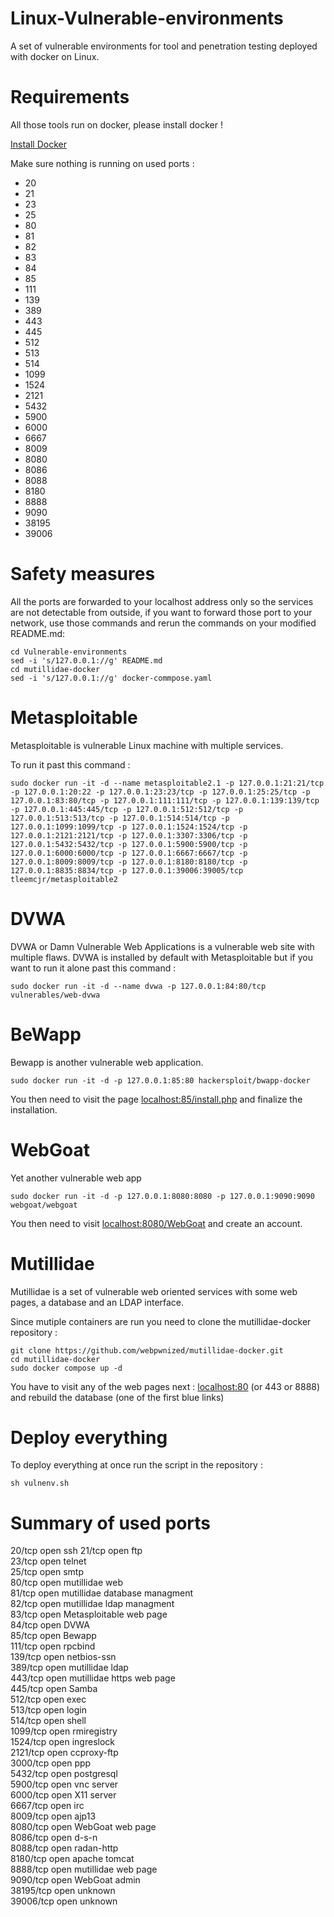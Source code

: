 # Linux-Vulnerable-environments
A set of vulnerable environments for tool and penetration testing deployed with docker on Linux. 

# Requirements 
All those tools run on docker, please install docker !  

[Install Docker](https://docs.docker.com/engine/install/)  

Make sure nothing is running on used ports : 
- 20
- 21
- 23
- 25
- 80
- 81
- 82
- 83
- 84
- 85
- 111
- 139
- 389
- 443
- 445
- 512
- 513
- 514
- 1099
- 1524
- 2121
- 5432
- 5900
- 6000
- 6667
- 8009
- 8080
- 8086
- 8088
- 8180
- 8888
- 9090
- 38195
- 39006

# Safety measures 
All the ports are forwarded to your localhost address only so the services are not detectable from outside, if you want to forward those port to your network, use those commands and rerun the commands on your modified README.md: 

```
cd Vulnerable-environments
sed -i 's/127.0.0.1://g' README.md
cd mutillidae-docker
sed -i 's/127.0.0.1://g' docker-commpose.yaml
```

# Metasploitable 
Metasploitable is vulnerable Linux machine with multiple services. 

To run it past this command : 

```
sudo docker run -it -d --name metasploitable2.1 -p 127.0.0.1:21:21/tcp -p 127.0.0.1:20:22 -p 127.0.0.1:23:23/tcp -p 127.0.0.1:25:25/tcp -p 127.0.0.1:83:80/tcp -p 127.0.0.1:111:111/tcp -p 127.0.0.1:139:139/tcp -p 127.0.0.1:445:445/tcp -p 127.0.0.1:512:512/tcp -p 127.0.0.1:513:513/tcp -p 127.0.0.1:514:514/tcp -p 127.0.0.1:1099:1099/tcp -p 127.0.0.1:1524:1524/tcp -p 127.0.0.1:2121:2121/tcp -p 127.0.0.1:3307:3306/tcp -p 127.0.0.1:5432:5432/tcp -p 127.0.0.1:5900:5900/tcp -p 127.0.0.1:6000:6000/tcp -p 127.0.0.1:6667:6667/tcp -p 127.0.0.1:8009:8009/tcp -p 127.0.0.1:8180:8180/tcp -p 127.0.0.1:8835:8834/tcp -p 127.0.0.1:39006:39005/tcp tleemcjr/metasploitable2
```

# DVWA
DVWA or Damn Vulnerable Web Applications is a vulnerable web site with multiple flaws. DVWA is installed by default with Metasploitable but if you want to run it alone past this command : 

```
sudo docker run -it -d --name dvwa -p 127.0.0.1:84:80/tcp vulnerables/web-dvwa
```

# BeWapp 

Bewapp is another vulnerable web application. 

```
sudo docker run -it -d -p 127.0.0.1:85:80 hackersploit/bwapp-docker
```

You then need to visit the page [localhost:85/install.php](localhost:85/install.php) and finalize the installation. 

# WebGoat 

Yet another vulnerable web app

```
sudo docker run -it -d -p 127.0.0.1:8080:8080 -p 127.0.0.1:9090:9090 webgoat/webgoat
```

You then need to visit [localhost:8080/WebGoat](localhost:8080/WebGoat) and create an account. 

# Mutillidae 

Mutillidae is a set of vulnerable web oriented services with some web pages, a database and an LDAP interface.  

Since mutiple containers are run you need to clone the mutillidae-docker repository : 

```
git clone https://github.com/webpwnized/mutillidae-docker.git
cd mutillidae-docker
sudo docker compose up -d
```

You have to visit any of the web pages next : [localhost:80](localhost:80) (or 443 or 8888) and rebuild the database (one of the first blue links)

# Deploy everything 
To deploy everything at once run the script in the repository :

```
sh vulnenv.sh
```

# Summary of used ports

20/tcp   open  ssh
21/tcp   open  ftp  
23/tcp   open  telnet  
25/tcp   open  smtp  
80/tcp   open  mutillidae web  
81/tcp   open  mutillidae database managment  
82/tcp   open  mutillidae ldap managment  
83/tcp   open  Metasploitable web page   
84/tcp   open  DVWA  
85/tcp   open  Bewapp  
111/tcp  open  rpcbind  
139/tcp  open  netbios-ssn  
389/tcp  open  mutillidae ldap  
443/tcp  open  mutillidae https web page  
445/tcp  open  Samba  
512/tcp  open  exec  
513/tcp  open  login  
514/tcp  open  shell  
1099/tcp open  rmiregistry  
1524/tcp open  ingreslock  
2121/tcp open  ccproxy-ftp  
3000/tcp open  ppp  
5432/tcp open  postgresql  
5900/tcp open  vnc server  
6000/tcp open  X11 server    
6667/tcp open  irc  
8009/tcp open  ajp13  
8080/tcp open  WebGoat web page   
8086/tcp open  d-s-n  
8088/tcp open  radan-http  
8180/tcp open  apache tomcat  
8888/tcp open  mutillidae web page   
9090/tcp open  WebGoat admin  
38195/tcp open  unknown  
39006/tcp open  unknown  